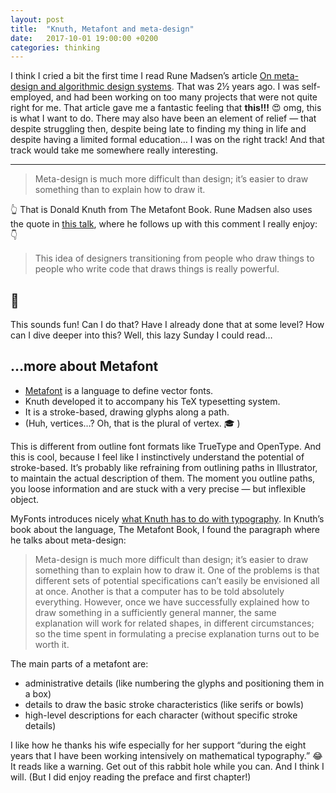 ```yaml
---
layout: post
title:  "Knuth, Metafont and meta-design"
date:   2017-10-01 19:00:00 +0200
categories: thinking
---
```


I think I cried a bit the first time I read Rune Madsen’s article [On meta-design and algorithmic design systems](https://runemadsen.com/blog/on-meta-design-and-algorithmic-design-systems/). That was 2½ years ago. I was self-employed, and had been working on too many projects that were not quite right for me. That article gave me a fantastic feeling that **this!!!** 😍 omg, this is what I want to do. There may also have been an element of relief — that despite struggling then, despite being late to finding my thing in life and despite having a limited formal education… I was on the right track! And that track would take me somewhere really interesting.

---

> Meta-design is much more difficult than design; it’s easier to draw something than to explain how to draw it.

👆 That is Donald Knuth from The Metafont Book. Rune Madsen also uses the quote in [this talk](https://runemadsen.com/talks/uxcampcph/), where he follows up with this comment I really enjoy: 👇

> This idea of designers transitioning from people who draw things to people who write code that draws things is really powerful.

## 🙋

This sounds fun! Can I do that? Have I already done that at some level? How can I dive deeper into this? Well, this lazy Sunday I could read…

## …more about Metafont

* [Metafont](https://en.wikipedia.org/wiki/Metafont) is a language to define vector fonts.
* Knuth developed it to accompany his TeX typesetting system.
* It is a stroke-based, drawing glyphs along a path.
* (Huh, vertices…? Oh, that is the plural of vertex. 🎓 )

This is different from outline font formats like TrueType and OpenType. And this is cool, because I feel like I instinctively understand the potential of stroke-based. It’s probably like refraining from outlining paths in Illustrator, to maintain the actual description of them. The moment you outline paths, you loose information and are stuck with a very precise — but inflexible object.

MyFonts introduces nicely [what Knuth has to do with typography](https://www.myfonts.com/person/Donald_E_Knuth/). In Knuth’s book about the language, The Metafont Book, I found the paragraph where he talks about meta-design:

> Meta-design is much more difficult than design; it’s easier to draw something than to explain how to draw it. One of the problems is that different sets of potential specifications can’t easily be envisioned all at once. Another is that a computer has to be told absolutely everything. However, once we have successfully explained how to draw something in a sufficiently general manner, the same explanation will work for related shapes, in different circumstances; so the time spent in formulating a precise explanation turns out to be worth it.

The main parts of a metafont are:
* administrative details (like numbering the glyphs and positioning them in a box)
* details to draw the basic stroke characteristics (like serifs or bowls)
* high-level descriptions for each character (without specific stroke details)

I like how he thanks his wife especially for her support “during the eight years that I have been working intensively on mathematical typography.” 😂 It reads like a warning. Get out of this rabbit hole while you can. And I think I will. (But I did enjoy reading the preface and first chapter!)
